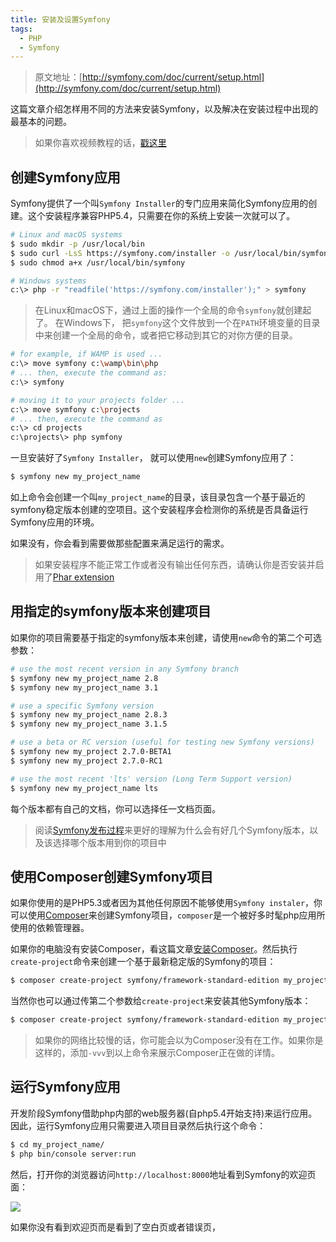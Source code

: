 ```yaml
---
title: 安装及设置Symfony
tags:
  - PHP
  - Symfony
---
```


> 原文地址：[http://symfony.com/doc/current/setup.html](http://symfony.com/doc/current/setup.html)

这篇文章介绍怎样用不同的方法来安装Symfony，以及解决在安装过程中出现的最基本的问题。

> 如果你喜欢视频教程的话，[戳这里](http://knpuniversity.com/screencast/symfony)

## 创建Symfony应用

Symfony提供了一个叫`Symfony Installer`的专门应用来简化Symfony应用的创建。这个安装程序兼容PHP5.4，只需要在你的系统上安装一次就可以了。

```bash
# Linux and macOS systems
$ sudo mkdir -p /usr/local/bin
$ sudo curl -LsS https://symfony.com/installer -o /usr/local/bin/symfony
$ sudo chmod a+x /usr/local/bin/symfony

# Windows systems
c:\> php -r "readfile('https://symfony.com/installer');" > symfony
```

> 在Linux和macOS下，通过上面的操作一个全局的命令`symfony`就创建起了。
> 在Windows下， 把`symfony`这个文件放到一个在`PATH`环境变量的目录中来创建一个全局的命令，或者把它移动到其它的对你方便的目录。

```bash
# for example, if WAMP is used ...
c:\> move symfony c:\wamp\bin\php
# ... then, execute the command as:
c:\> symfony

# moving it to your projects folder ...
c:\> move symfony c:\projects
# ... then, execute the command as
c:\> cd projects
c:\projects\> php symfony 
```

一旦安装好了`Symfony Installer`， 就可以使用`new`创建Symfony应用了：

```bash
$ symfony new my_project_name
```

如上命令会创建一个叫`my_project_name`的目录，该目录包含一个基于最近的symfony稳定版本创建的空项目。这个安装程序会检测你的系统是否具备运行Symfony应用的环境。

如果没有，你会看到需要做那些配置来满足运行的需求。

> 如果安装程序不能正常工作或者没有输出任何东西，请确认你是否安装并启用了[Phar extension](http://php.net/manual/zh/intro.phar.php)

## 用指定的symfony版本来创建项目

如果你的项目需要基于指定的symfony版本来创建，请使用`new`命令的第二个可选参数：

```bash
# use the most recent version in any Symfony branch
$ symfony new my_project_name 2.8
$ symfony new my_project_name 3.1

# use a specific Symfony version
$ symfony new my_project_name 2.8.3
$ symfony new my_project_name 3.1.5

# use a beta or RC version (useful for testing new Symfony versions)
$ symfony new my_project 2.7.0-BETA1
$ symfony new my_project 2.7.0-RC1

# use the most recent 'lts' version (Long Term Support version)
$ symfony new my_project_name lts
```

每个版本都有自己的文档，你可以选择任一文档页面。

> 阅读[Symfony发布过程](http://symfony.com/doc/current/contributing/community/releases.html)来更好的理解为什么会有好几个Symfony版本，以及该选择哪个版本用到你的项目中

## 使用Composer创建Symfony项目

如果你使用的是PHP5.3或者因为其他任何原因不能够使用`Symfony instaler`，你可以使用[Composer](http://docs.phpcomposer.com/)来创建Symfony项目，`composer`是一个被好多时髦php应用所使用的依赖管理器。

如果你的电脑没有安装Composer，看这篇文章[安装Composer](/2016/11/25/install-composer/)。然后执行`create-project`命令来创建一个基于最新稳定版的Symfony的项目：

```bash
$ composer create-project symfony/framework-standard-edition my_project_name
```

当然你也可以通过传第二个参数给`create-project`来安装其他Symfony版本：

```bash
$ composer create-project symfony/framework-standard-edition my_project_name "2.8.*"
```

> 如果你的网络比较慢的话，你可能会以为Composer没有在工作。如果你是这样的，添加`-vvv`到以上命令来展示Composer正在做的详情。

## 运行Symfony应用

开发阶段Symfony借助php内部的web服务器(自php5.4开始支持)来运行应用。因此，运行Symfony应用只需要进入项目目录然后执行这个命令：

```bash
$ cd my_project_name/
$ php bin/console server:run
```

然后，打开你的浏览器访问`http://localhost:8000`地址看到Symfony的欢迎页面：

![](/images/20161130/welcome.png)

如果你没有看到欢迎页而是看到了空白页或者错误页，



